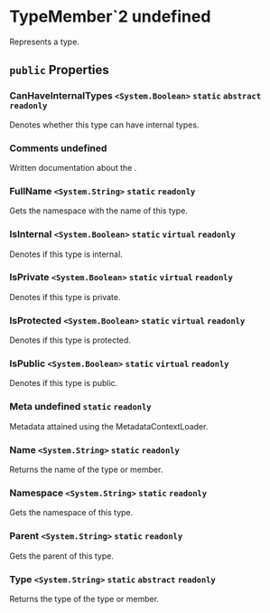 # TypeMember`2 undefined

Represents a type.

## `public` Properties

### CanHaveInternalTypes <code title="comments go here"><System.Boolean></code> `static` `abstract` `readonly`

Denotes whether this type can have internal types.

### Comments undefined

Written documentation about the <see cref="P:Docshark.Core.Models.Codebase.Model`2.Meta" />.

### FullName <code title="comments go here"><System.String></code> `static` `readonly`

Gets the namespace with the name of this type.

### IsInternal <code title="comments go here"><System.Boolean></code> `static` `virtual` `readonly`

Denotes if this type is internal.

### IsPrivate <code title="comments go here"><System.Boolean></code> `static` `virtual` `readonly`

Denotes if this type is private.

### IsProtected <code title="comments go here"><System.Boolean></code> `static` `virtual` `readonly`

Denotes if this type is protected.

### IsPublic <code title="comments go here"><System.Boolean></code> `static` `virtual` `readonly`

Denotes if this type is public.

### Meta undefined `static` `readonly`

Metadata attained using the MetadataContextLoader.

### Name <code title="comments go here"><System.String></code> `static` `readonly`

Returns the name of the type or member.

### Namespace <code title="comments go here"><System.String></code> `static` `readonly`

Gets the namespace of this type.

### Parent <code title="comments go here"><System.String></code> `static` `readonly`

Gets the parent of this type.

### Type <code title="comments go here"><System.String></code> `static` `abstract` `readonly`

Returns the type of the type or member.

